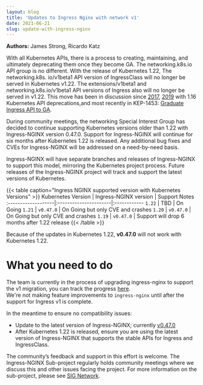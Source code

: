 ```yaml
---
layout: blog
title: 'Updates to Ingress Nginx with network v1'
date: 2021-06-21
slug: update-with-ingress-nginx
---
```


**Authors:** James Strong, Ricardo Katz

With all Kubernetes APIs, there is a process to creating, maintaining, and
ultimately deprecating them once they become GA. The networking.k8s.io API group is no
different. With the release of Kubernetes 1.22, The networking.k8s.
io/v1beta1 API version of IngressClass will no longer be served in 
Kubernetes v1.22. The extensions/v1beta1 and networking.k8s.io/v1beta1 API 
versions of Ingress also will no longer be served in v1.22.  This move has been 
in discussion since
[2017](https://github.com/kubernetes/kubernetes/issues/43214),
[2019](https://kubernetes.io/blog/2019/07/18/api-deprecations-in-1-16/) with 
1.16 Kubernetes API deprecations,and most recently in 
KEP-1453: 
[Graduate Ingress API to GA](https://github.com/kubernetes/enhancements/tree/master/keps/sig-network/1453-ingress-api#122).

During community meetings, the networking Special Interest Group has decided to continue 
supporting Kubernetes versions older than 1.22 with Ingress-NGINX version 0.47.0. 
Support for Ingress-NGINX will continue for six months after Kubernetes 1.22 
is released. Any additional bug fixes and CVEs for Ingress-NGINX will be 
addressed on a need-by-need basis.

Ingress-NGINX will have separate branches and releases of Ingress-NGINX to 
support this model, mirroring the Kubernetes project process. Future 
releases of the Ingress-NGINX project will track and support the latest 
versions of Kubernetes.

{{< table caption="Ingress NGINX supported version with Kubernetes Versions" >}}
Kubernetes Version  | Ingress-NGINX version | Support Notes
:-------------------|:----------------------|:------------
`1.22`              | TBD                   | On Going
`1.21`              | `v0.47.0`             | On Going but only CVE and crashes
`1.20`              | `v0.47.0`             | On Going but only CVE and crashes
`1.19`              | `v0.47.0`             | Support will drop 6 months after 1.22 release
{{< /table >}}    

Because of the updates in Kubernetes 1.22, **v0.47.0** will not work with 
Kubernetes 1.22. 

# What you need to do

The team is currently in the process of upgrading ingress-nginx to support 
the v1 migration, you can track the progress 
[here](https://github.com/kubernetes/ingress-nginx/pull/7156).  
We're not making feature improvements to `ingress-nginx` until after the support for
Ingress v1 is complete.

In the meantime to ensure no compatibility issues: 

* Update to the latest version of Ingress-NGINX; currently
  [v0.47.0](https://github.com/kubernetes/ingress-nginx/releases/tag/controller-v0.47.0) 
* After Kubernetes 1.22 is released, ensure you are using the latest version of 
  Ingress-NGINX that supports the stable APIs for Ingress and IngressClass.

The community’s feedback and support in this effort is welcome. The
Ingress-NGINX Sub-project regularly holds community meetings where we discuss
this and other issues facing the project. For more information on the sub-project, 
please see [SIG Network](https://github.com/kubernetes/community/tree/master/sig-network).
